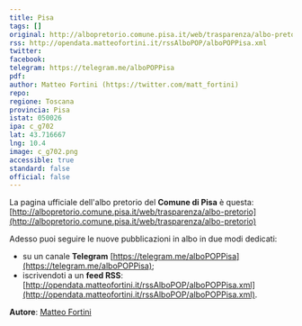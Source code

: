 ```yaml
---
title: Pisa
tags: []
original: http://albopretorio.comune.pisa.it/web/trasparenza/albo-pretorio
rss: http://opendata.matteofortini.it/rssAlboPOP/alboPOPPisa.xml
twitter: 
facebook: 
telegram: https://telegram.me/alboPOPPisa
pdf: 
author: Matteo Fortini (https://twitter.com/matt_fortini)
repo: 
regione: Toscana
provincia: Pisa
istat: 050026
ipa: c_g702
lat: 43.716667
lng: 10.4
image: c_g702.png
accessible: true
standard: false
official: false
---
```


La pagina ufficiale dell'albo pretorio del **Comune di Pisa** è questa: [http://albopretorio.comune.pisa.it/web/trasparenza/albo-pretorio](http://albopretorio.comune.pisa.it/web/trasparenza/albo-pretorio)

Adesso puoi seguire le nuove pubblicazioni in albo in due modi dedicati:

* su un canale **Telegram** [https://telegram.me/alboPOPPisa](https://telegram.me/alboPOPPisa);
* iscrivendoti a un **feed RSS**: [http://opendata.matteofortini.it/rssAlboPOP/alboPOPPisa.xml](http://opendata.matteofortini.it/rssAlboPOP/alboPOPPisa.xml).


**Autore**: [Matteo Fortini](https://twitter.com/matt_fortini)
